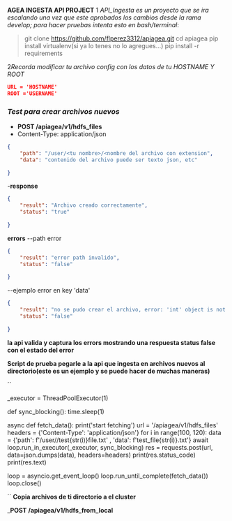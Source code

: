 __AGEA INGESTA API PROJECT__
1 *API_Ingesta es un proyecto que se ira escalando una vez que este aprobados los cambios desde la rama develop; para hacer pruebas intenta esto en bash/terminal*:
>git clone https://github.com/flperez3312/apiagea.git
>cd apiagea
>pip install virtualenv(si ya lo tenes no lo agregues...)
>pip install -r requirements

2*Recorda modificar tu archivo config con los datos de tu HOSTNAME Y ROOT*

```JSON
URL = 'HOSTNAME'
ROOT ='USERNAME'
```

### *Test para crear archivos nuevos*
- **POST <hostname>/apiagea/v1/hdfs_files**
- Content-Type: application/json
```JSON
{
    "path": "/user/<tu nombre>/<nombre del archivo con extension",
    "data": "contenido del archivo puede ser texto json, etc"
    
}
```
-**response**
```JSON
{
    "result": "Archivo creado correctamente",
    "status": "true"
    
}
```
**errors**
--path error
```JSON
{
    "result": "error path invalido",
    "status": "false"
    
}
```
--ejemplo  error en key 'data'
```JSON
{
    "result": "no se pudo crear el archivo, error: 'int' object is not iterable ",
    "status": "false"
    
}
```
**la api valida y captura los errors mostrando una respuesta status false con el estado del error**


__Script de prueba pegarle a la api que ingesta en archivos nuevos al directorio(este es un ejemplo y se puede hacer de muchas maneras)__
 
      
´´

_executor = ThreadPoolExecutor(1)


def sync_blocking():
    time.sleep(1)





async def fetch_data():
    print('start fetching')
    url = '<hostname>/apiagea/v1/hdfs_files'
    headers = {'Content-Type': 'application/json'}
    for i in range(100, 120):
        data = {'path': f'/user/<usuario>/test{str(i)}file.txt' , 'data': f'test_file{str(i)}.txt'}
        await loop.run_in_executor(_executor, sync_blocking)
        res = requests.post(url, data=json.dumps(data), headers=headers)
        print(res.status_code)
        print(res.text)
    

loop = asyncio.get_event_loop()
loop.run_until_complete(fetch_data())
loop.close()

´´
**Copia archivos de ti directorio a el cluster**
      
_**POST <hostname>/apiagea/v1/hdfs_from_local**
      
      


  
